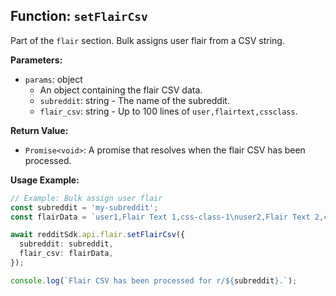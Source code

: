 ## Function: `setFlairCsv`

Part of the `flair` section. Bulk assigns user flair from a CSV string.

**Parameters:**

- `params`: object
  - An object containing the flair CSV data.
  - `subreddit`: string - The name of the subreddit.
  - `flair_csv`: string - Up to 100 lines of `user,flairtext,cssclass`.

**Return Value:**

- `Promise<void>`: A promise that resolves when the flair CSV has been processed.

**Usage Example:**

```typescript
// Example: Bulk assign user flair
const subreddit = 'my-subreddit';
const flairData = `user1,Flair Text 1,css-class-1\nuser2,Flair Text 2,css-class-2`;

await redditSdk.api.flair.setFlairCsv({
  subreddit: subreddit,
  flair_csv: flairData,
});

console.log(`Flair CSV has been processed for r/${subreddit}.`);
``` 
